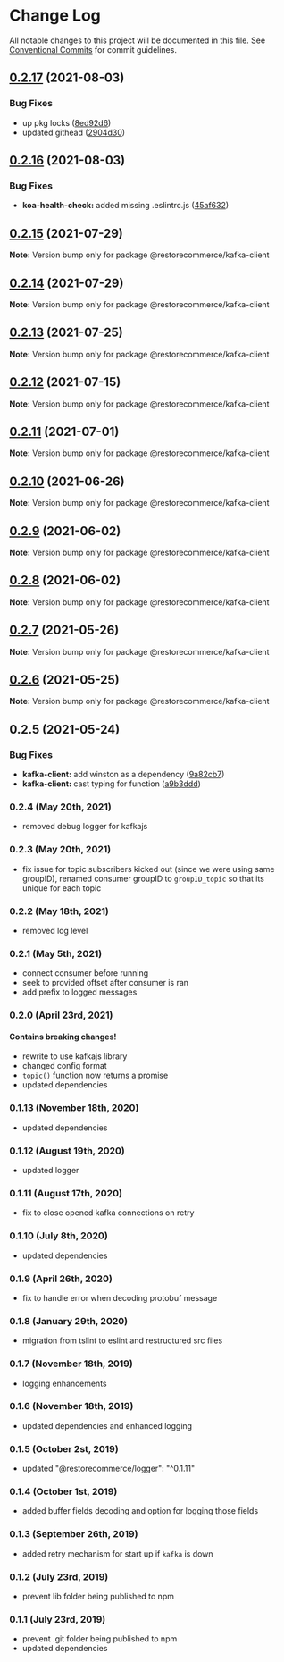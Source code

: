 # Change Log

All notable changes to this project will be documented in this file.
See [Conventional Commits](https://conventionalcommits.org) for commit guidelines.

## [0.2.17](https://github.com/restorecommerce/kafka-client/compare/@restorecommerce/kafka-client@0.2.16...@restorecommerce/kafka-client@0.2.17) (2021-08-03)


### Bug Fixes

* up pkg locks ([8ed92d6](https://github.com/restorecommerce/kafka-client/commit/8ed92d613b9a095e4b5066056ac566e5dbcf1472))
* updated githead ([2904d30](https://github.com/restorecommerce/kafka-client/commit/2904d30e5773dc8a87c01a08ff6481f99d692354))





## [0.2.16](https://github.com/restorecommerce/kafka-client/compare/@restorecommerce/kafka-client@0.2.15...@restorecommerce/kafka-client@0.2.16) (2021-08-03)


### Bug Fixes

* **koa-health-check:** added missing .eslintrc.js ([45af632](https://github.com/restorecommerce/kafka-client/commit/45af632955d2dd448e7a27f4e8c4b971412cd004))





## [0.2.15](https://github.com/restorecommerce/kafka-client/compare/@restorecommerce/kafka-client@0.2.14...@restorecommerce/kafka-client@0.2.15) (2021-07-29)

**Note:** Version bump only for package @restorecommerce/kafka-client





## [0.2.14](https://github.com/restorecommerce/kafka-client/compare/@restorecommerce/kafka-client@0.2.13...@restorecommerce/kafka-client@0.2.14) (2021-07-29)

**Note:** Version bump only for package @restorecommerce/kafka-client





## [0.2.13](https://github.com/restorecommerce/kafka-client/compare/@restorecommerce/kafka-client@0.2.12...@restorecommerce/kafka-client@0.2.13) (2021-07-25)

**Note:** Version bump only for package @restorecommerce/kafka-client





## [0.2.12](https://github.com/restorecommerce/kafka-client/compare/@restorecommerce/kafka-client@0.2.11...@restorecommerce/kafka-client@0.2.12) (2021-07-15)

**Note:** Version bump only for package @restorecommerce/kafka-client





## [0.2.11](https://github.com/restorecommerce/kafka-client/compare/@restorecommerce/kafka-client@0.2.10...@restorecommerce/kafka-client@0.2.11) (2021-07-01)

**Note:** Version bump only for package @restorecommerce/kafka-client





## [0.2.10](https://github.com/restorecommerce/kafka-client/compare/@restorecommerce/kafka-client@0.2.9...@restorecommerce/kafka-client@0.2.10) (2021-06-26)

**Note:** Version bump only for package @restorecommerce/kafka-client





## [0.2.9](https://github.com/restorecommerce/kafka-client/compare/@restorecommerce/kafka-client@0.2.8...@restorecommerce/kafka-client@0.2.9) (2021-06-02)

**Note:** Version bump only for package @restorecommerce/kafka-client





## [0.2.8](https://github.com/restorecommerce/kafka-client/compare/@restorecommerce/kafka-client@0.2.7...@restorecommerce/kafka-client@0.2.8) (2021-06-02)

**Note:** Version bump only for package @restorecommerce/kafka-client





## [0.2.7](https://github.com/restorecommerce/kafka-client/compare/@restorecommerce/kafka-client@0.2.6...@restorecommerce/kafka-client@0.2.7) (2021-05-26)

**Note:** Version bump only for package @restorecommerce/kafka-client





## [0.2.6](https://github.com/restorecommerce/kafka-client/compare/@restorecommerce/kafka-client@0.2.5...@restorecommerce/kafka-client@0.2.6) (2021-05-25)

**Note:** Version bump only for package @restorecommerce/kafka-client





## 0.2.5 (2021-05-24)


### Bug Fixes

* **kafka-client:** add winston as a dependency ([9a82cb7](https://github.com/restorecommerce/kafka-client/commit/9a82cb76b19274e39579db824546b839e539eee5))
* **kafka-client:** cast typing for function ([a9b3ddd](https://github.com/restorecommerce/kafka-client/commit/a9b3dddb2cb23e8a61fe800b2469ad16483288be))





### 0.2.4 (May 20th, 2021)

* removed debug logger for kafkajs

### 0.2.3 (May 20th, 2021)

* fix issue for topic subscribers kicked out (since we were using same groupID), renamed consumer groupID to `groupID_topic` so that its unique for each topic

### 0.2.2 (May 18th, 2021)

* removed log level

### 0.2.1 (May 5th, 2021)

* connect consumer before running
* seek to provided offset after consumer is ran
* add prefix to logged messages

### 0.2.0 (April 23rd, 2021)

#### Contains breaking changes!

* rewrite to use kafkajs library
* changed config format
* `topic()` function now returns a promise
* updated dependencies

### 0.1.13 (November 18th, 2020)

- updated dependencies

### 0.1.12 (August 19th, 2020)

- updated logger

### 0.1.11 (August 17th, 2020)

- fix to close opened kafka connections on retry

### 0.1.10 (July 8th, 2020)

- updated dependencies

### 0.1.9 (April 26th, 2020)

- fix to handle error when decoding protobuf message

### 0.1.8 (January 29th, 2020)

- migration from tslint to eslint and restructured src files 

### 0.1.7 (November 18th, 2019)

- logging enhancements

### 0.1.6 (November 18th, 2019)

- updated dependencies and enhanced logging

### 0.1.5 (October 2st, 2019)

- updated "@restorecommerce/logger": "^0.1.11"

### 0.1.4 (October 1st, 2019)

- added buffer fields decoding and option for logging those fields

### 0.1.3 (September 26th, 2019)

- added retry mechanism for start up if `kafka` is down

### 0.1.2 (July 23rd, 2019)

- prevent lib folder being published to npm

### 0.1.1 (July 23rd, 2019)

- prevent .git folder being published to npm
- updated dependencies
